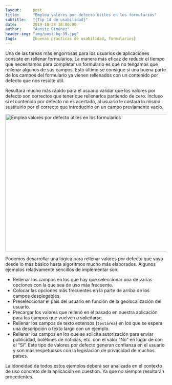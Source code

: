 ```yaml
---
layout:     post
title:      "Emplea valores por defecto útiles en los formularios"
subtitle:   "{Tip 14 de usabilidad}"
date:       2019-10-28 18:00:00
author:     "Aunitz Giménez"
header-img: "img/post-bg-39.jpg"
tags:       [buenas prácticas de usabilidad, formularios]
---
```


<p>Una de las tareas más engorrosas para los usuarios de aplicaciones consiste en rellenar formularios. La manera más eficaz de reducir el tiempo que necesitamos para completar un formulario es que no tengamos que rellenar algunos de sus campos. Esto último se consigue si una buena parte de los campos del formulario ya vienen rellenados con un contenido por defecto que nos resulte útil.</p>

<p>Resultará mucho más rápido para el usuario validar que los valores por defecto son correctos que tener que rellenarlos partiendo de cero. Incluso si el contenido por defecto no es acertado, al usuario le costará lo mismo sustituirlo por el correcto que introducirlo en un campo previamente vacío.</p>

<p><img src="{{ site.baseurl }}/img/tip-14-emplea-valores-por-defecto-utiles-en-formularios.png" loading="lazy" alt="Emplea valores por defecto útiles en los formularios" width="722" height="428"></p>

<p>Podemos desarrollar una lógica para rellenar valores por defecto que vaya desde lo más básico hasta algoritmos mucho más elaborados. Algunos ejemplos relativamente sencillos de implementar son:</p>

<ul>
    <li>Rellenar los campos en los que hay que seleccionar una de varias opciones con la que sea de uso más frecuente.</li>
    <li>Colocar las opciones más frecuentes en la parte de arriba de los campos desplegables.</li>
    <li>Preseleccionar el país del usuario en función de la geolocalización del usuario.</li>
    <li>Precargar los valores que rellenó en el pasado en nuestra aplicación para los campos que vuelven a solicitarse.</li>
    <li>Rellenar los campos de texto extensos (<code>textarea</code>) en los que se espera una descripción o texto largo con un ejemplo.</li>
    <li>Rellenar los campos en los que se solicita autorización para enviar publicidad, boletines de noticias, etc. con el valor “No” en lugar de con el “Sí”. Este tipo de valores por defecto generan confianza en el usuario y son más respetuosos con la legislación de privacidad de muchos países.</li>
</ul>

<p>La idoneidad de todos estos ejemplos deberá ser analizada en el contexto de uso concreto de la aplicación en cuestión. Ya que no siempre resultarán procedentes.</p>